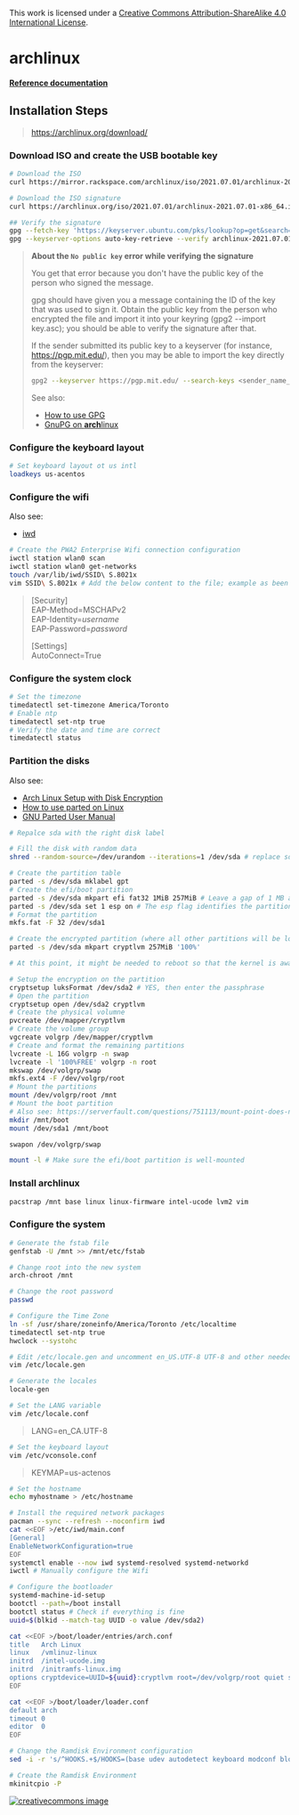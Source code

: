 This work is licensed under a
[Creative Commons Attribution-ShareAlike 4.0 International License](http://creativecommons.org/licenses/by-sa/4.0/).

# **arch**linux

**[Reference documentation](https://wiki.archlinux.org/title/Installation_guide)**

## Installation Steps

> https://archlinux.org/download/

### Download ISO and create the USB bootable key

```bash
# Download the ISO
curl https://mirror.rackspace.com/archlinux/iso/2021.07.01/archlinux-2021.07.01-x86_64.iso --output archlinux-2021.07.01-x86_64.iso

# Download the ISO signature
curl https://archlinux.org/iso/2021.07.01/archlinux-2021.07.01-x86_64.iso.sig --output archlinux-2021.07.01-x86_64.iso.sig

## Verify the signature
gpg --fetch-key 'https://keyserver.ubuntu.com/pks/lookup?op=get&search=0x4aa4767bbc9c4b1d18ae28b77f2d434b9741e8ac' # Must be needed if the next command fails with the `No public key error`
gpg --keyserver-options auto-key-retrieve --verify archlinux-2021.07.01-x86_64.iso.sig
```

> **About the `No public key` error while verifying the signature**
>
> You get that error because you don't have the public key of the person who signed the message.
> 
> gpg should have given you a message containing the ID of the key that was used to sign it. Obtain the public key from the person who encrypted the file and import it into your keyring (gpg2 --import key.asc); you should be able to verify the signature after that.
> 
> If the sender submitted its public key to a keyserver (for instance, https://pgp.mit.edu/), then you may be able to import the key directly from the keyserver:
> 
> ```bash
> gpg2 --keyserver https://pgp.mit.edu/ --search-keys <sender_name_or_address>
> ``` 
> 
> See also:
>- [How to use GPG](https://www.privex.io/articles/what-is-gpg)
>- [GnuPG on **arch**linux](https://wiki.archlinux.org/title/GnuPG)

### Configure the keyboard layout

```bash
# Set keyboard layout ot us intl
loadkeys us-acentos
```

### Configure the wifi

Also see:
- [iwd](https://wiki.archlinux.org/title/Iwd)

```bash
# Create the PWA2 Enterprise Wifi connection configuration
iwctl station wlan0 scan
iwctl station wlan0 get-networks
touch /var/lib/iwd/SSID\ S.8021x
vim SSID\ S.8021x # Add the below content to the file; example as been provided with a SSIS including a space character within
```

> [Security]  
> EAP-Method=MSCHAPv2  
> EAP-Identity=*username*  
> EAP-Password=*password*  
> 
> [Settings]  
> AutoConnect=True  

### Configure the system clock

```bash
# Set the timezone
timedatectl set-timezone America/Toronto
# Enable ntp
timedatectl set-ntp true
# Verify the date and time are correct
timedatectl status
```

### Partition the disks

Also see:
- [Arch Linux Setup with Disk Encryption](https://paedubucher.ch/articles/2020-09-26-arch-linux-setup-with-disk-encryption.html)
- [How to use parted on Linux](https://linuxhint.com/parted_linux/)
- [GNU Parted User Manual](https://www.gnu.org/software/parted/manual/html_node/index.html)

```bash
# Repalce sda with the right disk label

# Fill the disk with random data
shred --random-source=/dev/urandom --iterations=1 /dev/sda # replace sda by the targerted disk

# Create the partition table
parted -s /dev/sda mklabel gpt
# Create the efi/boot partition
parted -s /dev/sda mkpart efi fat32 1MiB 257MiB # Leave a gap of 1 MB at the beginning, so no matter what block size my SSD uses, the boot partition will always be properly aligned
parted -s /dev/sda set 1 esp on # The esp flag identifies the partition as a UEFI system partition
# Format the partition
mkfs.fat -F 32 /dev/sda1

# Create the encrypted partition (where all other partitions will be located)
parted -s /dev/sda mkpart cryptlvm 257MiB '100%'

# At this point, it might be needed to reboot so that the kernel is aware of the changes

# Setup the encryption on the partition
cryptsetup luksFormat /dev/sda2 # YES, then enter the passphrase
# Open the partition
cryptsetup open /dev/sda2 cryptlvm
# Create the physical volumne
pvcreate /dev/mapper/cryptlvm
# Create the volume group
vgcreate volgrp /dev/mapper/cryptlvm
# Create and format the remaining partitions
lvcreate -L 16G volgrp -n swap
lvcreate -l '100%FREE' volgrp -n root
mkswap /dev/volgrp/swap
mkfs.ext4 -F /dev/volgrp/root
# Mount the partitions
mount /dev/volgrp/root /mnt
# Mount the boot partition
# Also see: https://serverfault.com/questions/751113/mount-point-does-not-exist-despite-creating-it
mkdir /mnt/boot
mount /dev/sda1 /mnt/boot

swapon /dev/volgrp/swap

mount -l # Make sure the efi/boot partition is well-mounted
```

### Install **arch**linux

```bash
pacstrap /mnt base linux linux-firmware intel-ucode lvm2 vim
```

### Configure the system

```bash
# Generate the fstab file
genfstab -U /mnt >> /mnt/etc/fstab

# Change root into the new system
arch-chroot /mnt

# Change the root password
passwd

# Configure the Time Zone
ln -sf /usr/share/zoneinfo/America/Toronto /etc/localtime
timedatectl set-ntp true
hwclock --systohc

# Edit /etc/locale.gen and uncomment en_US.UTF-8 UTF-8 and other needed locales.
vim /etc/locale.gen

# Generate the locales
locale-gen

# Set the LANG variable
vim /etc/locale.conf
```
> LANG=en_CA.UTF-8

```bash
# Set the keyboard layout
vim /etc/vconsole.conf
```
> KEYMAP=us-actenos

```bash
# Set the hostname
echo myhostname > /etc/hostname

# Install the required network packages
pacman --sync --refresh --noconfirm iwd
cat <<EOF >/etc/iwd/main.conf
[General]
EnableNetworkConfiguration=true
EOF
systemctl enable --now iwd systemd-resolved systemd-networkd
iwctl # Manually configure the Wifi

# Configure the bootloader
systemd-machine-id-setup
bootctl --path=/boot install
bootctl status # Check if everything is fine
uuid=$(blkid --match-tag UUID -o value /dev/sda2)

cat <<EOF >/boot/loader/entries/arch.conf
title   Arch Linux
linux   /vmlinuz-linux
initrd  /intel-ucode.img
initrd  /initramfs-linux.img
options cryptdevice=UUID=${uuid}:cryptlvm root=/dev/volgrp/root quiet splash rw
EOF

cat <<EOF >/boot/loader/loader.conf
default arch
timeout 0
editor  0
EOF

# Change the Ramdisk Environment configuration
sed -i -r 's/^HOOKS.+$/HOOKS=(base udev autodetect keyboard modconf block encrypt lvm2 filesystems fsck)/g' /etc/mkinitcpio.conf

# Create the Ramdisk Environment
mkinitcpio -P
```

[![creativecommons image](https://i.creativecommons.org/l/by-sa/4.0/80x15.png)](http://creativecommons.org/licenses/by-sa/4.0/)